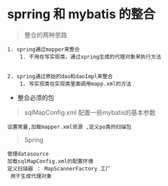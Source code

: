 # sprring 和 mybatis 的整合
> 整合的两种思路

	1. spring通过mapper来整合
		1. 不用在写实现类，通过spring生成的代理对象来执行方法


	2. spring通过原始的dao和daoImpl来整合
		1. 写实现类在实现类里面调用mapp.xml的方法


* 整合必须的包
> sqlMapConfig.xml   配置一些mybatis的基本参数
	
	设置常量,加载mapper.xml资源 ,定义po类的扫描包


> Spring 

	管理datasource 
	加载sqlMapConfig.xml的配置环境
	定义扫描器 ： MapScannerFactory 工厂
	 用于生成代理对象
	





